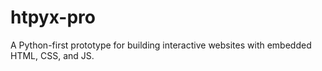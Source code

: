# htpyx-pro
A Python-first prototype for building interactive websites with embedded HTML, CSS, and JS.
